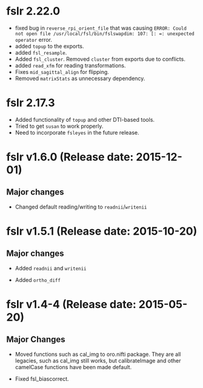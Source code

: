 
# fslr 2.22.0

- fixed bug in `reverse_rpi_orient_file` that was causing `ERROR: Could not open file /usr/local/fsl/bin/fslswapdim: 107: [: =: unexpected operator` error.
- added `topup` to the exports.
- added `fsl_resample`.
- Added `fsl_cluster`.   Removed `cluster` from exports due to conflicts.
- added `read_xfm` for reading transformations.
- Fixes `mid_sagittal_align` for flipping.
- Removed `matrixStats` as unnecessary dependency.
 

# fslr 2.17.3

- Added functionality of `topup` and other DTI-based tools.
- Tried to get `susan` to work properly.
- Need to incorporate `fsleyes` in the future release.

# fslr v1.6.0 (Release date: 2015-12-01)

## Major changes

* Changed default reading/writing to `readnii`/`writenii`

# fslr v1.5.1 (Release date: 2015-10-20)

## Major changes

* Added `readnii` and `writenii`

* Added `ortho_diff`

# fslr v1.4-4 (Release date: 2015-05-20)

## Major Changes

* Moved functions such as cal_img to oro.nifti package.  They are all legacies, such as cal_img still works, but calibrateImage and other camelCase functions have been made default.

* Fixed fsl_biascorrect.  